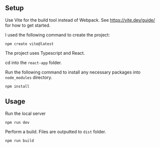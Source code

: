 
## Setup

Use Vite for the build tool instead of Webpack. See https://vite.dev/guide/ for how to get started.

I used the following command to create the project:

```npm create vite@latest```

The project uses Typescript and React.

cd into the `react-app` folder.

Run the following command to install any necessary packages into `node_modules` directory.

```npm install```

## Usage

Run the local server

```npm run dev```

Perform a build. Files are outputted to `dist` folder.

```npm run build```
